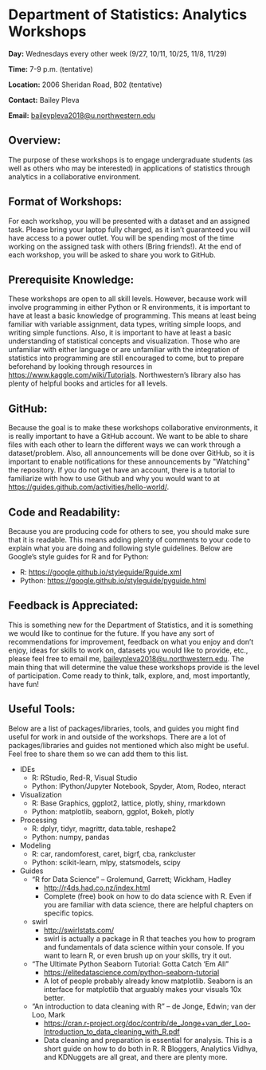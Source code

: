 # Department of Statistics: Analytics Workshops

**Day:**  Wednesdays every other week (9/27, 10/11, 10/25, 11/8, 11/29)

**Time:**  7-9 p.m. (tentative)

**Location:**  2006 Sheridan Road, B02 (tentative)

**Contact:**  Bailey Pleva

**Email:**  baileypleva2018@u.northwestern.edu

## **Overview:**
The purpose of these workshops is to engage undergraduate students (as well as others who may be interested)
in applications of statistics through analytics in a collaborative environment.

## **Format of Workshops:**
For each workshop, you will be presented with a dataset and an assigned task. Please bring your laptop fully
charged, as it isn’t guaranteed you will have access to a power outlet. You will be spending most of the time
working on the assigned task with others (Bring friends!). At the end of each workshop, you will be asked to
share you work to GitHub.

## **Prerequisite Knowledge:**
These workshops are open to all skill levels. However, because work will involve programming in either Python
or R environments, it is important to have at least a basic knowledge of programming. This means at least
being familiar with variable assignment, data types, writing simple loops, and writing simple functions. Also,
it is important to have at least a basic understanding of statistical concepts and visualization. Those who are
unfamiliar with either language or are unfamiliar with the integration of statistics into programming are still
encouraged to come, but to prepare beforehand by looking through resources in https://www.kaggle.com/wiki/Tutorials.
Northwestern’s library also has plenty of helpful books and articles for all levels.

## **GitHub:**
Because the goal is to make these workshops collaborative environments, it is really important to have a GitHub
account. We want to be able to share files with each other to learn the different ways we can work through a
dataset/problem. Also, all announcements will be done over GitHub, so it is important to enable notifications for
these announcements by "Watching" the repository. If you do not yet have an account, there is a tutorial to familiarize
with how to use Github and why you would want to at https://guides.github.com/activities/hello-world/.

## **Code and Readability:**
Because you are producing code for others to see, you should make sure that it is readable. This means adding plenty
of comments to your code to explain what you are doing and following style guidelines. Below are Google’s style guides
for R and for Python:
* R:	https://google.github.io/styleguide/Rguide.xml 
* Python:	https://google.github.io/styleguide/pyguide.html 

## **Feedback is Appreciated:**
This is something new for the Department of Statistics, and it is something we would like to continue for the future. If
you have any sort of recommendations for improvement, feedback on what you enjoy and don’t enjoy, ideas for skills to work
on, datasets you would like to provide, etc., please feel free to email me, baileypleva2018@u.northwestern.edu. The main
thing that will determine the value these workshops provide is the level of participation. Come ready to think, talk,
explore, and, most importantly, have fun!

## **Useful Tools:**
Below are a list of packages/libraries, tools, and guides you might find useful for work in and outside of the
workshops. There are a lot of packages/libraries and guides not mentioned which also might be useful. Feel free to share
them so we can add them to this list.
* IDEs
  * R:	RStudio, Red-R, Visual Studio
  * Python:	IPython/Jupyter Notebook, Spyder, Atom, Rodeo, nteract
* Visualization
  * R:	Base Graphics, ggplot2, lattice, plotly, shiny, rmarkdown
  * Python:	matplotlib, seaborn, ggplot, Bokeh, plotly
* Processing
  * R:	dplyr, tidyr, magrittr, data.table, reshape2
  * Python:	numpy, pandas
* Modeling
  * R:	car, randomforest, caret, bigrf, cba, rankcluster
  * Python:	scikit-learn, mlpy, statsmodels, scipy
* Guides
  * “R for Data Science” – Grolemund, Garrett; Wickham, Hadley
    * http://r4ds.had.co.nz/index.html
    * Complete (free) book on how to do data science with R. Even if you are familiar with data science, there are
    helpful chapters on specific topics.
  * swirl
    * http://swirlstats.com/
    * swirl is actually a package in R that teaches you how to program and fundamentals of data science within your
    console. If you want to learn R, or even brush up on your skills, try it out.
  * “The Ultimate Python Seaborn Tutorial: Gotta Catch ‘Em All”
    * https://elitedatascience.com/python-seaborn-tutorial
    * A lot of people probably already know matplotlib. Seaborn is an interface for matplotlib that arguably makes your
    visuals 10x better.
  * “An introduction to data cleaning with R” – de Jonge, Edwin; van der Loo, Mark
    * https://cran.r-project.org/doc/contrib/de_Jonge+van_der_Loo-Introduction_to_data_cleaning_with_R.pdf
    * Data cleaning and preparation is essential for analysis. This is a short guide on how to do both in R. R Bloggers,
    Analytics Vidhya, and KDNuggets are all great, and there are plenty more.
